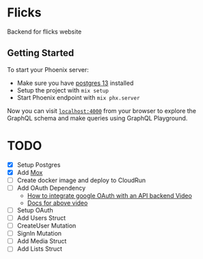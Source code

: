 # Flicks
Backend for flicks website

## Getting Started
To start your Phoenix server:

  * Make sure you have [postgres 13](https://postgresapp.com/downloads.html) installed
  * Setup the project with `mix setup`
  * Start Phoenix endpoint with `mix phx.server`

Now you can visit [`localhost:4000`](http://localhost:4000/graphiql) from your browser to explore the GraphQL schema and make queries using GraphQL Playground.

# TODO
  - [x] Setup Postgres
  - [x] Add [Mox](https://hexdocs.pm/mox/Mox.html)
  - [ ] Create docker image and deploy to CloudRun
  - [ ] Add OAuth Dependency
    - [How to integrate google OAuth with an API backend Video](https://www.youtube.com/watch?v=j_31hJtWjlw&feature=youtu.be)
    - [Docs for above video](https://developers.google.com/identity/sign-in/web/server-side-flow)
  - [ ] Setup OAuth
  - [ ] Add Users Struct
  - [ ] CreateUser Mutation
  - [ ] SignIn Mutation
  - [ ] Add Media Struct
  - [ ] Add Lists Struct
